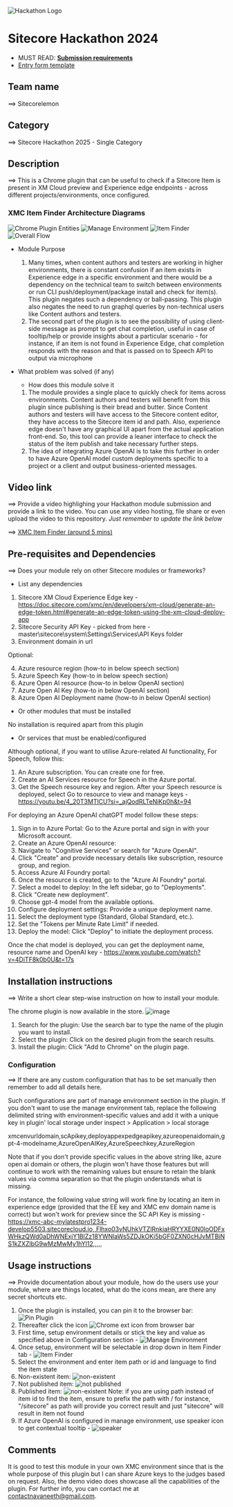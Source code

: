 ![Hackathon Logo](docs/images/hackathon.png?raw=true "Hackathon Logo")
# Sitecore Hackathon 2024

- MUST READ: **[Submission requirements](SUBMISSION_REQUIREMENTS.md)**
- [Entry form template](ENTRYFORM.md)
  
## Team name
⟹ Sitecorelemon

## Category
⟹ Sitecore Hackathon 2025 - Single Category

## Description
⟹ This is a Chrome plugin that can be useful to check if a Sitecore Item is present in XM Cloud preview and Experience edge endpoints - across different projects/environments, once configured. 

### XMC Item Finder Architecture Diagrams
![Chrome Plugin Entities](docs/diagrams/chromepluginentities.png)
![Manage Environment](docs/diagrams/manageenv.png)
![Item Finder](docs/diagrams/Itemfinder.png)
![Overall Flow](docs/diagrams/overallflow.png)

  - Module Purpose

    1. Many times, when content authors and testers are working in higher environments, there is constant confusion if an item exists in Experience edge in a specific environment and there would be a dependency on the technical team to switch between environments or run CLI push/deployment/package install and check for item(s). This plugin negates such a dependency or ball-passing. This plugin also negates the need to run graphql queries by non-technical users like Content authors and testers. 
    2. The second part of the plugin is to see the possibility of using client-side message as prompt to get chat completion, useful in  case of tooltip/help or provide insights about a particular scenario - for instance, if an item is not found in Experience Edge, chat completion responds with the reason and that is passed on to Speech API to output via microphone
  - What problem was solved (if any)
    - How does this module solve it

    1. The module provides a single place to quickly check for items across environments. Content authors and testers will benefit from this plugin since publishing is their bread and butter. Since Content authors and testers will have access to the Sitecore content editor, they have access to the Sitecore item id and path. Also, experience edge doesn't have any graphical UI apart from the actual application front-end. So, this tool can provide a leaner interface to check the status of the item publish and take necessary further steps. 
    2. The idea of integrating Azure OpenAI is to take this further in order to have Azure OpenAI model custom deployments specific to a project or a client and output business-oriented messages.


## Video link
⟹ Provide a video highlighing your Hackathon module submission and provide a link to the video. You can use any video hosting, file share or even upload the video to this repository. _Just remember to update the link below_

⟹ [XMC Item Finder (around 5 mins)](https://youtu.be/qqNU4hXIuP0)

## Pre-requisites and Dependencies

⟹ Does your module rely on other Sitecore modules or frameworks?

- List any dependencies
1. Sitecore XM Cloud Experience Edge key - https://doc.sitecore.com/xmc/en/developers/xm-cloud/generate-an-edge-token.html#generate-an-edge-token-using-the-xm-cloud-deploy-app
2. Sitecore Security API Key - picked from here - master\sitecore\system\Settings\Services\API Keys folder
3. Environment domain in url

Optional:

4. Azure resource region (how-to in below speech section)
5. Azure Speech Key (how-to in below speech section)
6. Azure Open AI resource (how-to in below OpenAI section)
7. Azure Open AI Key (how-to in below OpenAI section)
8. Azure Open AI Deployment name (how-to in below OpenAI section)

- Or other modules that must be installed

No installation is required apart from this plugin
- Or services that must be enabled/configured

Although optional, if you want to utilise Azure-related AI functionality, 
For Speech, follow this:
1. An Azure subscription. You can create one for free.
2. Create an AI Services resource for Speech in the Azure portal.
3. Get the Speech resource key and region. After your Speech resource is deployed, select Go to resource to view and manage keys - https://youtu.be/4_20T3MTlCU?si=_ajQodRLTeNiKp0h&t=94

For deploying an Azure OpenAI chatGPT model follow these steps:
1. Sign in to Azure Portal: Go to the Azure portal and sign in with your Microsoft account. 
2. Create an Azure OpenAI resource:
3. Navigate to "Cognitive Services" or search for "Azure OpenAI". 
4. Click "Create" and provide necessary details like subscription, resource group, and region. 
5. Access Azure AI Foundry portal:
6. Once the resource is created, go to the "Azure AI Foundry" portal. 
7. Select a model to deploy: In the left sidebar, go to "Deployments". 
8. Click "Create new deployment". 
9. Choose gpt-4 model from the available options. 
10. Configure deployment settings: Provide a unique deployment name. 
11. Select the deployment type (Standard, Global Standard, etc.). 
12. Set the "Tokens per Minute Rate Limit" if needed. 
13. Deploy the model: Click "Deploy" to initiate the deployment process. 

Once the chat model is deployed, you can get the deployment name, resource name and OpenAI key  - https://www.youtube.com/watch?v=4DiTF8k0b0U&t=17s

## Installation instructions
⟹ Write a short clear step-wise instruction on how to install your module. 


 The chrome plugin is now available in the store. ![image](https://github.com/user-attachments/assets/3d7f3ce3-c8a9-44d4-a82e-7f1eea948aaf)
 
1. Search for the plugin: Use the search bar to type the name of the plugin you want to install. 
2. Select the plugin: Click on the desired plugin from the search results. 
3. Install the plugin: Click "Add to Chrome" on the plugin page. 


### Configuration
⟹ If there are any custom configuration that has to be set manually then remember to add all details here.

Such configurations are part of manage environment section in the plugin. If you don't want to use the manage environment tab, replace the following delimited string with environment-specific values and add it with a unique key in plugin' local storage under inspect > Application > local storage

xmcenvurldomain,scApikey,deployappexpedgeapikey,azureopenaidomain,gpt-4-modelname,AzureOpenAIKey,AzureSpeechkey,AzureRegion

Note that if you don't provide specific values in the above string like, azure open ai domain or others, the plugin won't have those features but will continue to work with the remaining values but ensure to retain the blank values via comma separation so that the plugin understands what is missing.

For instance, the following value string will work fine by locating an item in experience edge (provided that the EE key and XMC env domain name is correct)  but won't work for preview since the SC API Key is missing - 
https://xmc-abc-mylatestpro1234-develop5503.sitecorecloud.io,,Flhxo03vNUhkVTZlRnkiaHRYYXE0N0loODFxWHkzQWd0aDhWNExjY1BlZz18YWNlaWs5ZDJkOKi5bGF0ZXN0cHJvMTBiNS1kZXZlbG9wMzMwMy1hYl12,,,,,

## Usage instructions
⟹ Provide documentation about your module, how do the users use your module, where are things located, what do the icons mean, are there any secret shortcuts etc.

1. Once the plugin is installed, you can pin it to the browser bar: ![Pin Plugin](docs/images/manageextpin.png)
2. Thereafter click the icon ![Chrome ext icon](docs/images/icon.png) from browser bar
3. First time, setup environment details or stick the key and value as specified above in Configuration section - ![Manage Environment](docs/images/manageenv.png)
4. Once setup, environment will be selectable in drop down in Item Finder tab - ![Item Finder](docs/images/itemfinder.png)
5. Select the environment and enter item path or id and language to find the item state
6. Non-existent item:
   ![non-existent](docs/images/notexistent.png)
8. Not published item:
   ![not published](docs/images/xmcfinder.png)
10. Published item:
    ![non-existent](docs/images/pubitem.png)
   Note: if you are using path instead of item id to find the item, ensure to prefix the path with / for instance, "/sitecore" as path will provide you correct result and just "sitecore" will result in item not found
12. If Azure OpenAI is configured in manage environment, use speaker icon to get contextual tooltip - ![speaker](docs/images/speaker.png)

## Comments
It is good to test this module in your own XMC environment since that is the whole purpose of this plugin but I can share Azure keys to the judges based on request. Also, the demo video does showcase all the capabilities of the plugin. For further info, you can contact me at contactnavaneeth@gmail.com.
